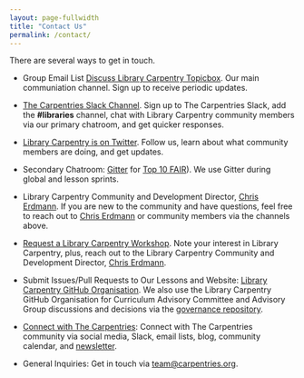 ```yaml
---
layout: page-fullwidth
title: "Contact Us"
permalink: /contact/
---
```


There are several ways to get in touch.  

* Group Email List [Discuss Library Carpentry Topicbox](https://carpentries.topicbox.com/groups/discuss-library-carpentry). Our main communiation channel. Sign up to receive periodic updates.

* [The Carpentries Slack Channel](https://swc-slack-invite.herokuapp.com). Sign up to The Carpentries Slack, add the **#libraries** channel, chat with Library Carpentry community members via our primary chatroom, and get quicker responses.

* [Library Carpentry is on Twitter](https://twitter.com/LibCarpentry). Follow us, learn about what community members are doing, and get updates.

* Secondary Chatroom:  [Gitter](https://gitter.im/LibraryCarpentry/Lobby) for [Top 10 FAIR](https://gitter.im/LibraryCarpentry/Top10FAIR)). We use Gitter during global and lesson sprints.

* Library Carpentry Community and Development Director, [Chris Erdmann](mailto:cChristopher.Erdmann@ucop.edu). If you are new to the community and have questions, feel free to reach out to [Chris Erdmann](mailto:cChristopher.Erdmann@ucop.edu) or community members via the channels above.

* [Request a Library Carpentry Workshop](https://amy.software-carpentry.org/forms/workshop/). Note your interest in Library Carpentry, plus, reach out to the Library Carpentry Community and Development Director, [Chris Erdmann](mailto:Christopher.Erdmann@ucop.edu).

* Submit Issues/Pull Requests to Our Lessons and Website: [Library Carpentry GitHub Organisation](https://github.com/LibraryCarpentry). We also use the Library Carpentry GitHub Organisation for Curriculum Advisory Committee and Advisory Group discussions and decisions via the [governance repository](https://github.com/LibraryCarpentry/governance).

* [Connect with The Carpentries](https://carpentries.org/connect/): Connect with The Carpentries community via social media, Slack, email lists, blog, community calendar, and [newsletter](https://carpentries.org/newsletter/). 

* General Inquiries: Get in touch via [team@carpentries.org](mailto:team@carpentries.org).
